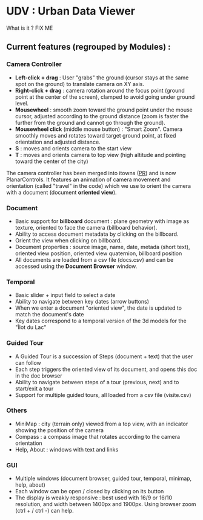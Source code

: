 # UDV : Urban Data Viewer

What is it ? FIX ME

## Current features (regrouped by Modules) :

### Camera Controller

* **Left-click + drag** : User "grabs" the ground (cursor stays at the same spot on the ground) to translate camera on XY axis.
* **Right-click + drag** : camera rotation around the focus point (ground point at the center of the screen), clamped to avoid going under ground level.
* **Mousewheel** : smooth zoom toward the ground point under the mouse cursor, adjusted according to the ground distance (zoom is faster the further from the ground and cannot go through the ground).
* **Mousewheel click** (middle mouse button) : "Smart Zoom". Camera smoothly moves and rotates toward target ground point, at fixed orientation and adjusted distance.
* **S** : moves and orients camera to the start view
* **T** : moves and orients camera to top view (high altitude and pointing toward the center of the city)

The camera controller has been merged into itowns ([PR](https://github.com/iTowns/itowns/pull/454)) and is now PlanarControls. It features an animation of camera movement and orientation (called "travel" in the code) which we use to orient the camera with a document (document **oriented view**).

### Document

* Basic support for **billboard** document : plane geometry with image as texture, oriented to face the camera (billboard behavior).
* Ability to access document metadata by clicking on the billboard.
* Orient the view when clicking on billboard.
* Document properties : source image, name, date, metada (short text), oriented view position, oriented view quaternion, billboard position
* All documents are loaded from a csv file (docs.csv) and can be accessed using the **Document Browser** window.

### Temporal

* Basic slider + input field to select a date
* Ability to navigate between key dates (arrow buttons)
* When we enter a document "oriented view", the date is updated to match the document's date
* Key dates correspond to a temporal version of the 3d models for the "Îlot du Lac"

### Guided Tour

* A Guided Tour is a succession of Steps (document + text) that the user can follow
* Each step triggers the oriented view of its document, and opens this doc in the doc browser
* Ability to navigate between steps of a tour (previous, next) and to start/exit a tour
* Support for multiple guided tours, all loaded from a csv file (visite.csv)

### Others

* MiniMap : city (terrain only) viewed from a top view, with an indicator showing the position of the camera
* Compass : a compass image that rotates according to the camera orientation
* Help, About : windows with text and links

### GUI

* Multiple windows (document browser, guided tour, temporal, minimap, help, about)
* Each window can be open / closed by clicking on its button
* The display is weakly responsive : best used with 16/9 or 16/10 resolution, and width between 1400px and 1900px. Using browser zoom (ctrl + / ctrl -) can help.
